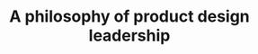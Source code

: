 ---
layout: post
title: "A philosophy of product design leadership"
slug: philosophy-product-design-leadership
description: "Exploring the core values and philosophies that shape effective product design leadership."
---